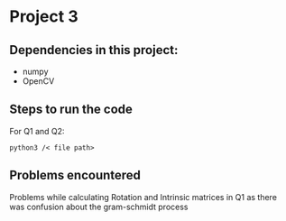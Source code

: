 # Project 3

## Dependencies in this project:
- numpy 
- OpenCV

## Steps to run the code
For Q1 and Q2:
```
python3 /< file path>
```
## Problems encountered
Problems while calculating Rotation and Intrinsic matrices in Q1 as there was confusion about the gram-schmidt process
